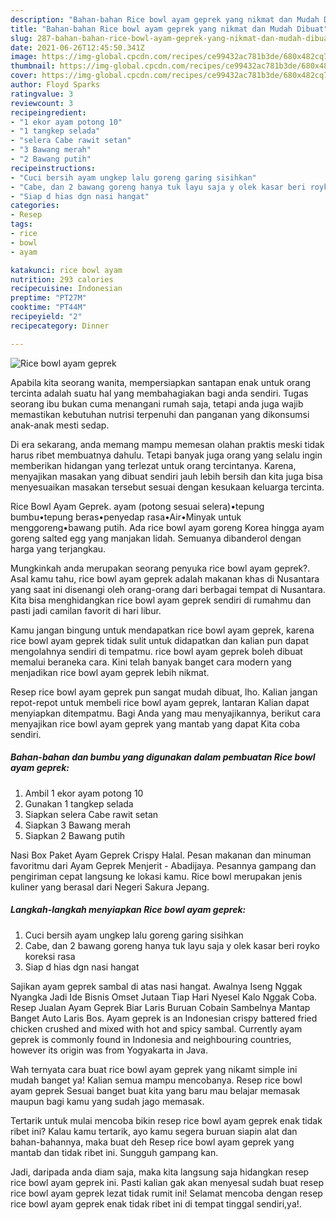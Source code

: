 ```yaml
---
description: "Bahan-bahan Rice bowl ayam geprek yang nikmat dan Mudah Dibuat"
title: "Bahan-bahan Rice bowl ayam geprek yang nikmat dan Mudah Dibuat"
slug: 287-bahan-bahan-rice-bowl-ayam-geprek-yang-nikmat-dan-mudah-dibuat
date: 2021-06-26T12:45:50.341Z
image: https://img-global.cpcdn.com/recipes/ce99432ac781b3de/680x482cq70/rice-bowl-ayam-geprek-foto-resep-utama.jpg
thumbnail: https://img-global.cpcdn.com/recipes/ce99432ac781b3de/680x482cq70/rice-bowl-ayam-geprek-foto-resep-utama.jpg
cover: https://img-global.cpcdn.com/recipes/ce99432ac781b3de/680x482cq70/rice-bowl-ayam-geprek-foto-resep-utama.jpg
author: Floyd Sparks
ratingvalue: 3
reviewcount: 3
recipeingredient:
- "1 ekor ayam potong 10"
- "1 tangkep selada"
- "selera Cabe rawit setan"
- "3 Bawang merah"
- "2 Bawang putih"
recipeinstructions:
- "Cuci bersih ayam ungkep lalu goreng garing sisihkan"
- "Cabe, dan 2 bawang goreng hanya tuk layu saja y olek kasar beri royko koreksi rasa"
- "Siap d hias dgn nasi hangat"
categories:
- Resep
tags:
- rice
- bowl
- ayam

katakunci: rice bowl ayam 
nutrition: 293 calories
recipecuisine: Indonesian
preptime: "PT27M"
cooktime: "PT44M"
recipeyield: "2"
recipecategory: Dinner

---
```



![Rice bowl ayam geprek](https://img-global.cpcdn.com/recipes/ce99432ac781b3de/680x482cq70/rice-bowl-ayam-geprek-foto-resep-utama.jpg)

Apabila kita seorang wanita, mempersiapkan santapan enak untuk orang tercinta adalah suatu hal yang membahagiakan bagi anda sendiri. Tugas seorang ibu bukan cuma menangani rumah saja, tetapi anda juga wajib memastikan kebutuhan nutrisi terpenuhi dan panganan yang dikonsumsi anak-anak mesti sedap.

Di era  sekarang, anda memang mampu memesan olahan praktis meski tidak harus ribet membuatnya dahulu. Tetapi banyak juga orang yang selalu ingin memberikan hidangan yang terlezat untuk orang tercintanya. Karena, menyajikan masakan yang dibuat sendiri jauh lebih bersih dan kita juga bisa menyesuaikan masakan tersebut sesuai dengan kesukaan keluarga tercinta. 

Rice Bowl Ayam Geprek. ayam (potong sesuai selera)•tepung bumbu•tepung beras•penyedap rasa•Air•Minyak untuk menggoreng•bawang putih. Ada rice bowl ayam goreng Korea hingga ayam goreng salted egg yang manjakan lidah. Semuanya dibanderol dengan harga yang terjangkau.

Mungkinkah anda merupakan seorang penyuka rice bowl ayam geprek?. Asal kamu tahu, rice bowl ayam geprek adalah makanan khas di Nusantara yang saat ini disenangi oleh orang-orang dari berbagai tempat di Nusantara. Kita bisa menghidangkan rice bowl ayam geprek sendiri di rumahmu dan pasti jadi camilan favorit di hari libur.

Kamu jangan bingung untuk mendapatkan rice bowl ayam geprek, karena rice bowl ayam geprek tidak sulit untuk didapatkan dan kalian pun dapat mengolahnya sendiri di tempatmu. rice bowl ayam geprek boleh dibuat memalui beraneka cara. Kini telah banyak banget cara modern yang menjadikan rice bowl ayam geprek lebih nikmat.

Resep rice bowl ayam geprek pun sangat mudah dibuat, lho. Kalian jangan repot-repot untuk membeli rice bowl ayam geprek, lantaran Kalian dapat menyiapkan ditempatmu. Bagi Anda yang mau menyajikannya, berikut cara menyajikan rice bowl ayam geprek yang mantab yang dapat Kita coba sendiri.

<!--inarticleads1-->

##### Bahan-bahan dan bumbu yang digunakan dalam pembuatan Rice bowl ayam geprek:

1. Ambil 1 ekor ayam potong 10
1. Gunakan 1 tangkep selada
1. Siapkan selera Cabe rawit setan
1. Siapkan 3 Bawang merah
1. Siapkan 2 Bawang putih


Nasi Box Paket Ayam Geprek Crispy Halal. Pesan makanan dan minuman favoritmu dari Ayam Geprek Menjerit - Abadijaya. Pesannya gampang dan pengiriman cepat langsung ke lokasi kamu. Rice bowl merupakan jenis kuliner yang berasal dari Negeri Sakura Jepang. 

<!--inarticleads2-->

##### Langkah-langkah menyiapkan Rice bowl ayam geprek:

1. Cuci bersih ayam ungkep lalu goreng garing sisihkan
1. Cabe, dan 2 bawang goreng hanya tuk layu saja y olek kasar beri royko koreksi rasa
1. Siap d hias dgn nasi hangat


Sajikan ayam geprek sambal di atas nasi hangat. Awalnya Iseng Nggak Nyangka Jadi Ide Bisnis Omset Jutaan Tiap Hari Nyesel Kalo Nggak Coba. Resep Jualan Ayam Geprek Biar Laris Buruan Cobain Sambelnya Mantap Banget Auto Laris Bos. Ayam geprek is an Indonesian crispy battered fried chicken crushed and mixed with hot and spicy sambal. Currently ayam geprek is commonly found in Indonesia and neighbouring countries, however its origin was from Yogyakarta in Java. 

Wah ternyata cara buat rice bowl ayam geprek yang nikamt simple ini mudah banget ya! Kalian semua mampu mencobanya. Resep rice bowl ayam geprek Sesuai banget buat kita yang baru mau belajar memasak maupun bagi kamu yang sudah jago memasak.

Tertarik untuk mulai mencoba bikin resep rice bowl ayam geprek enak tidak ribet ini? Kalau kamu tertarik, ayo kamu segera buruan siapin alat dan bahan-bahannya, maka buat deh Resep rice bowl ayam geprek yang mantab dan tidak ribet ini. Sungguh gampang kan. 

Jadi, daripada anda diam saja, maka kita langsung saja hidangkan resep rice bowl ayam geprek ini. Pasti kalian gak akan menyesal sudah buat resep rice bowl ayam geprek lezat tidak rumit ini! Selamat mencoba dengan resep rice bowl ayam geprek enak tidak ribet ini di tempat tinggal sendiri,ya!.

